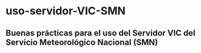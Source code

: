 # uso-servidor-VIC-SMN

## Buenas prácticas para el uso del Servidor VIC del Servicio Meteorológico Nacional (SMN)

